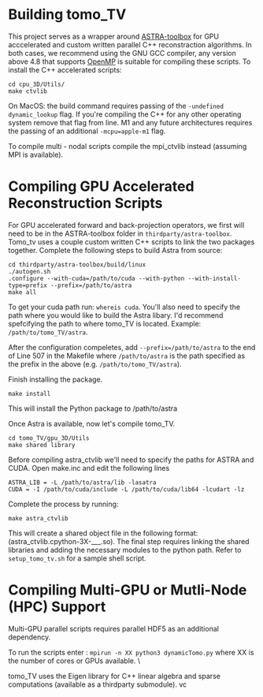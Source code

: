 # Building tomo_TV

This project serves as a wrapper around [ASTRA-toolbox](https://github.com/astra-toolbox/astra-toolbox) for GPU acccelerated and custom written parallel C++ reconstraction algorithms. In both cases, we recommend using the GNU GCC compiler, any version above 4.8 that supports [OpenMP](https://gcc.gnu.org/wiki/openmp) is suitable for compiling these scripts. To install the C++ accelerated scripts:

    cd cpu_3D/Utils/
    make ctvlib

On MacOS: the build command requires passing of the `-undefined dynamic_lookup` flag.  If you're compiling the C++ for any other operating system remove that flag from line. M1 and any future architectures requires the passing of an additional  `-mcpu=apple-m1` flag. 

To compile multi - nodal scripts compile the mpi_ctvlib instead (assuming MPI is available).

# Compiling GPU Accelerated Reconstruction Scripts

For GPU accelerated forward and back-projection operators, we first will need to be in the ASTRA-toolbox folder in `thirdparty/astra-toolbox`. Tomo_tv uses a couple custom written C++ scripts to link the two packages together. Complete the following steps to build Astra from source:

    cd thirdparty/astra-toolbox/build/linux
    ./autogen.sh
    .configure --with-cuda=/path/to/cuda --with-python --with-install-type=prefix --prefix=/path/to/astra
    make all

To get your cuda path run: `whereis cuda`. You'll also need to specify the path where you would like to build the Astra libary. I'd recommend spefcifying the path to where tomo_TV is located. Example: `/path/to/tomo_TV/astra`.

After the configuration compeletes, add `--prefix=/path/to/astra` to the end of Line 507 in the Makefile where `/path/to/astra` is the path specified as the prefix in the above (e.g. `/path/to/tomo_TV/astra`). 

Finish installing the package.

    make install 

This will install the Python package to /path/to/astra

Once Astra is available, now let's compile tomo_TV. 

    cd tomo_TV/gpu_3D/Utils
    make shared library

Before compiling astra_ctvlib we'll need to specify the paths for ASTRA and CUDA. Open make.inc and edit the following lines 

    ASTRA_LIB = -L /path/to/astra/lib -lasatra
    CUDA = -I /path/to/cuda/include -L /path/to/cuda/lib64 -lcudart -lz

Complete the process by running: 

    make astra_ctvlib

This will create a shared object file in the following format: (astra_ctvlib.cpython-3X-___.so). The final step requires linking the shared libraries and adding the necessary modules to the python path. Refer to `setup_tomo_tv.sh` for a sample shell script. 

# Compiling Multi-GPU or Mutli-Node (HPC) Support

Multi-GPU parallel scripts requires parallel HDF5 as an additional dependency. 

To run the scripts enter : `mpirun -n XX python3 dynamicTomo.py` where XX is the number of cores or GPUs available. \\

tomo_TV uses the Eigen library for C++ linear algebra and sparse computations (available as a thirdparty submodule).  vc